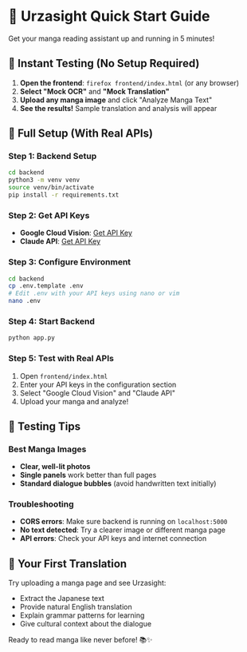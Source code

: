 # 🚀 Urzasight Quick Start Guide

Get your manga reading assistant up and running in 5 minutes!

## 🎯 Instant Testing (No Setup Required)

1. **Open the frontend**: `firefox frontend/index.html` (or any browser)
2. **Select "Mock OCR"** and **"Mock Translation"** 
3. **Upload any manga image** and click "Analyze Manga Text"
4. **See the results!** Sample translation and analysis will appear

## 🔧 Full Setup (With Real APIs)

### Step 1: Backend Setup
```bash
cd backend
python3 -m venv venv
source venv/bin/activate
pip install -r requirements.txt
```

### Step 2: Get API Keys
- **Google Cloud Vision**: [Get API Key](https://console.cloud.google.com/)
- **Claude API**: [Get API Key](https://console.anthropic.com/)

### Step 3: Configure Environment
```bash
cd backend
cp .env.template .env
# Edit .env with your API keys using nano or vim
nano .env
```

### Step 4: Start Backend
```bash
python app.py
```

### Step 5: Test with Real APIs
1. Open `frontend/index.html`
2. Enter your API keys in the configuration section
3. Select "Google Cloud Vision" and "Claude API"
4. Upload your manga and analyze!

## 📱 Testing Tips

### Best Manga Images
- **Clear, well-lit photos**
- **Single panels** work better than full pages
- **Standard dialogue bubbles** (avoid handwritten text initially)

### Troubleshooting
- **CORS errors**: Make sure backend is running on `localhost:5000`
- **No text detected**: Try a clearer image or different manga page
- **API errors**: Check your API keys and internet connection

## 🎌 Your First Translation

Try uploading a manga page and see Urzasight:
- Extract the Japanese text
- Provide natural English translation
- Explain grammar patterns for learning
- Give cultural context about the dialogue

Ready to read manga like never before! 📚✨
